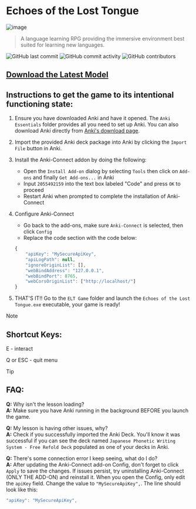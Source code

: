# Echoes of the Lost Tongue
![image](https://github.com/user-attachments/assets/28c23943-fca6-48ef-8bf2-23187f80ce9b)

> A language learning RPG providing the immersive environment best suited for learning new languages.

![GitHub last commit](https://img.shields.io/github/last-commit/Marcrafting/ELT-RPG)
![GitHub commit activity](https://img.shields.io/github/commit-activity/w/marcrafting/ELT-RPG)
![GitHub contributors](https://img.shields.io/github/contributors/marcrafting/ELT-RPG)

## [Download the Latest Model](https://github.com/MarCrafting/ELT-RPG/releases/)

## Instructions to get the game to its intentional functioning state:

1. Ensure you have downloaded Anki and have it opened. The `Anki Essentials` folder provides all you need to set up Anki. You can also download Anki directly from [Anki's download page](https://apps.ankiweb.net).

2. Import the provided Anki deck package into Anki by clicking the `Import File` button in Anki.

3. Install the Anki-Connect addon by doing the following:
    - Open the `Install Add-on` dialog by selecting `Tools` then click on `Add-ons` and finally `Get Add-ons...` in Anki
    - Input `2055492159` into the text box labeled "Code" and press `OK` to proceed
    - Restart Anki when prompted to complete the installation of Anki-Connect

4. Configure Anki-Connect
    - Go back to the add-ons, make sure `Anki-Connect` is selected, then click `Config`
    - Replace the code section with the code below:

    ```js
    {
        "apiKey": "MySecureApiKey",
        "apiLogPath": null,
        "ignoreOriginList": [],
        "webBindAddress": "127.0.0.1",
        "webBindPort": 8765,
        "webCorsOriginList": ["http://localhost/"]
    }

5. THAT'S IT!!
Go to the `ELT Game` folder and launch the `Echoes of the Lost Tongue.exe` executable, your game is ready!

> [!NOTE]
>## Shortcut Keys:
>
>E - interact
>
>Q or ESC - quit menu

> [!TIP]
>## FAQ:
>
>**Q:** Why isn't the lesson loading?  
>**A:** Make sure you have Anki running in the background BEFORE you launch the game.
>
>**Q:** My lesson is having other issues, why?  
>**A:** Check if you successfully imported the Anki Deck. You'll know it was successful if you can see the deck named `Japanese Phonetic Writing System - Free Refold Deck` populated as one of your decks in Anki.
>
>**Q:** There's some connection error I keep seeing, what do I do?  
>**A:** After updating the Anki-Connect add-on Config, don't forget to click `Apply` to save the changes. If issues persist, try uninstalling Anki-Connect (ONLY THE ADD-ON) and reinstall it. When you open the Config, only edit the `apiKey` field. Change the value to `"MySecureApiKey",`. The line should look like this:
>```js
>"apiKey": "MySecureApiKey",
